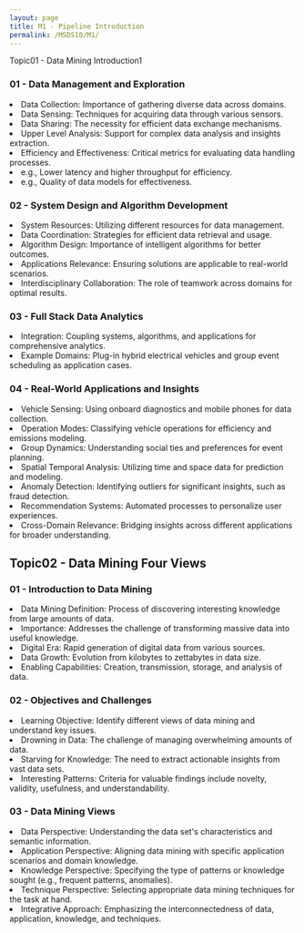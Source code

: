 ```yaml
---
layout: page
title: M1 - Pipeline Introduction
permalink: /MSDS10/M1/
---
```


<span class="btn note0">Topic01 - Data Mining Introduction1</span>
<div class="btn note0">
<h3>01 - Data Management and Exploration</h3> 
<li>Data Collection: Importance of gathering diverse data across domains.</li>
<li>Data Sensing: Techniques for acquiring data through various sensors.</li>
<li>Data Sharing: The necessity for efficient data exchange mechanisms.</li>
<li>Upper Level Analysis: Support for complex data analysis and insights extraction.</li>
<li>Efficiency and Effectiveness: Critical metrics for evaluating data handling processes.</li>
    <li>e.g., Lower latency and higher throughput for efficiency.</li>
    <li>e.g., Quality of data models for effectiveness.</li>
</div>
<div class="btn note0">
<h3>02 - System Design and Algorithm Development</h3>  
<li>System Resources: Utilizing different resources for data management.</li>
<li>Data Coordination: Strategies for efficient data retrieval and usage.</li>
<li>Algorithm Design: Importance of intelligent algorithms for better outcomes.</li>
<li>Applications Relevance: Ensuring solutions are applicable to real-world scenarios.</li>
<li>Interdisciplinary Collaboration: The role of teamwork across domains for optimal results.</li>
</div>
<div class="btn note0">
<h3>03 - Full Stack Data Analytics</h3>  
<li>Integration: Coupling systems, algorithms, and applications for comprehensive analytics.</li>
<li>Example Domains: Plug-in hybrid electrical vehicles and group event scheduling as application cases.</li>
</div>
<div class="btn note0">
<h3>04 - Real-World Applications and Insights</h3>
<li>Vehicle Sensing: Using onboard diagnostics and mobile phones for data collection.</li>
<li>Operation Modes: Classifying vehicle operations for efficiency and emissions modeling.</li>
<li>Group Dynamics: Understanding social ties and preferences for event planning.</li>
<li>Spatial Temporal Analysis: Utilizing time and space data for prediction and modeling.</li>
<li>Anomaly Detection: Identifying outliers for significant insights, such as fraud detection.</li>
<li>Recommendation Systems: Automated processes to personalize user experiences.</li>
<li>Cross-Domain Relevance: Bridging insights across different applications for broader understanding.</li>
</div>
<h2>Topic02 - Data Mining Four Views</h2>
<div class="btn note0">
<h3>01 - Introduction to Data Mining</h3>  
<li>Data Mining Definition: Process of discovering interesting knowledge from large amounts of data.</li>
<li>Importance: Addresses the challenge of transforming massive data into useful knowledge.</li>
<li>Digital Era: Rapid generation of digital data from various sources.</li>
<li>Data Growth: Evolution from kilobytes to zettabytes in data size.</li>
<li>Enabling Capabilities: Creation, transmission, storage, and analysis of data.</li>
</div>
<div class="btn note0">
<h3>02 - Objectives and Challenges</h3>  
<li>Learning Objective: Identify different views of data mining and understand key issues.</li>
<li>Drowning in Data: The challenge of managing overwhelming amounts of data.</li>
<li>Starving for Knowledge: The need to extract actionable insights from vast data sets.</li>
<li>Interesting Patterns: Criteria for valuable findings include novelty, validity, usefulness, and understandability.</li>
</div>
<div class="btn note0">
<h3>03 - Data Mining Views</h3>  
<li>Data Perspective: Understanding the data set's characteristics and semantic information.</li>
<li>Application Perspective: Aligning data mining with specific application scenarios and domain knowledge.</li>
<li>Knowledge Perspective: Specifying the type of patterns or knowledge sought (e.g., frequent patterns, anomalies).</li>
<li>Technique Perspective: Selecting appropriate data mining techniques for the task at hand.</li>
<li>Integrative Approach: Emphasizing the interconnectedness of data, application, knowledge, and techniques.</li>
</div>
